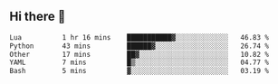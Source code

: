 ## Hi there 👋
<!--START_SECTION:waka-->

```txt
Lua          1 hr 16 mins    ███████████▓░░░░░░░░░░░░░   46.83 %
Python       43 mins         ██████▓░░░░░░░░░░░░░░░░░░   26.74 %
Other        17 mins         ██▓░░░░░░░░░░░░░░░░░░░░░░   10.82 %
YAML         7 mins          █▒░░░░░░░░░░░░░░░░░░░░░░░   04.77 %
Bash         5 mins          ▓░░░░░░░░░░░░░░░░░░░░░░░░   03.19 %
```

<!--END_SECTION:waka-->
